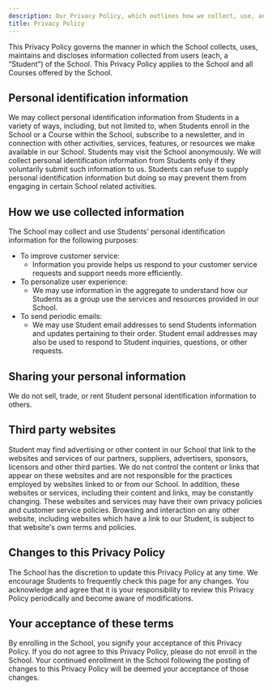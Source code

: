 ```yaml
---
description: Our Privacy Policy, which outlines how we collect, use, and protect your personal information. Learn about your rights regarding your data and our commitment to maintaining your privacy. Your trust is important to us—read more to understand our practices and how we ensure your information is secure.
title: Privacy Policy
---
```


This Privacy Policy governs the manner in which the School collects, uses, maintains and discloses information collected from users (each, a “Student”) of the School. This Privacy Policy applies to the School and all Courses offered by the School.

## Personal identification information

We may collect personal identification information from Students in a variety of ways, including, but not limited to, when Students enroll in the School or a Course within the School, subscribe to a newsletter, and in connection with other activities, services, features, or resources we make available in our School. Students may visit the School anonymously. We will collect personal identification information from Students only if they voluntarily submit such information to us. Students can refuse to supply personal identification information but doing so may prevent them from engaging in certain School related activities.

## How we use collected information

The School may collect and use Students’ personal identification information for the following purposes:

- To improve customer service:
    - Information you provide helps us respond to your customer service requests and support needs more efficiently.
- To personalize user experience:
    - We may use information in the aggregate to understand how our Students as a group use the services and resources provided in our School.
- To send periodic emails:
    - We may use Student email addresses to send Students information and updates pertaining to their order. Student email addresses may also be used to respond to Student inquiries, questions, or other requests.

## Sharing your personal information

We do not sell, trade, or rent Student personal identification information to others.

## Third party websites

Student may find advertising or other content in our School that link to the websites and services of our partners, suppliers, advertisers, sponsors, licensors and other third parties. We do not control the content or links that appear on these websites and are not responsible for the practices employed by websites linked to or from our School. In addition, these websites or services, including their content and links, may be constantly changing. These websites and services may have their own privacy policies and customer service policies. Browsing and interaction on any other website, including websites which have a link to our Student, is subject to that website's own terms and policies.

## Changes to this Privacy Policy

The School has the discretion to update this Privacy Policy at any time. We encourage Students to frequently check this page for any changes. You acknowledge and agree that it is your responsibility to review this Privacy Policy periodically and become aware of modifications.

## Your acceptance of these terms

By enrolling in the School, you signify your acceptance of this Privacy Policy. If you do not agree to this Privacy Policy, please do not enroll in the School. Your continued enrollment in the School following the posting of changes to this Privacy Policy will be deemed your acceptance of those changes.
